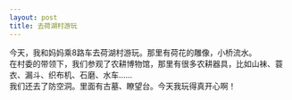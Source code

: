 ```yaml
---
layout: post
title: 去荷湖村游玩
---
```



今天，我和妈妈乘8路车去荷湖村游玩。那里有荷花的雕像，小桥流水。    
在村委的带领下，我们参观了农耕博物馆，那里有很多农耕器具，比如山袜、蓑衣、漏斗、织布机、石磨、水车……    
我们还去了防空洞。里面有古墓、瞭望台。今天我玩得真开心啊！    

